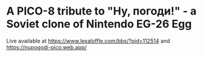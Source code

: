 # A PICO-8 tribute to "Ну, погоди!" - a Soviet clone of Nintendo EG-26 Egg

Live available at <https://www.lexaloffle.com/bbs/?pid=112514> and <https://nupogodi-pico.web.app/>
